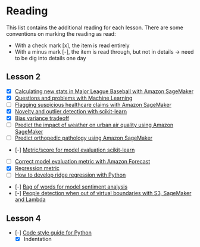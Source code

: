 # Reading
This list contains the additional reading for each lesson.
There are some conventions on marking the reading as read:
- With a check mark [x], the item is read entirely
- With a minus mark [-], the item is read through, but not in details -> need to be dig into details one day

## Lesson 2
- [x] [Calculating new stats in Major League Baseball with Amazon SageMaker](https://aws.amazon.com/blogs/machine-learning/calculating-new-stats-in-major-league-baseball-with-amazon-sagemaker/)
- [x] [Questions and problems with Machine Learning](https://docs.aws.amazon.com/machine-learning/latest/dg/machine-learning-problems-in-amazon-machine-learning.html)
- [ ] [Flagging suspicious healthcare claims with Amazon SageMaker](https://aws.amazon.com/blogs/machine-learning/flagging-suspicious-healthcare-claims-with-amazon-sagemaker/)
- [x] [Novelty and outlier detection with scikit-learn](https://scikit-learn.org/stable/modules/outlier_detection.html#:~:text=must%20be%20made%3A-,outlier%20detection,concentrated%2C%20ignoring%20the%20deviant%20observations.&text=Inliers%20are%20labeled%201%2C%20while%20outliers%20are%20labeled%20%2D1.)
- [x] [Bias variance tradeoff](https://en.wikipedia.org/wiki/Bias%E2%80%93variance_tradeoff)
- [ ] [Predict the impact of weather on urban air quality using Amazon SageMaker](https://aws.amazon.com/blogs/machine-learning/build-a-model-to-predict-the-impact-of-weather-on-urban-air-quality-using-amazon-sagemaker/)
- [ ] [Predict orthopedic pathology using Amazon SageMaker](https://aws.amazon.com/blogs/machine-learning/create-a-model-for-predicting-orthopedic-pathology-using-amazon-sagemaker/)
- [-] [Metric/score for model evaluation scikit-learn](https://scikit-learn.org/stable/modules/model_evaluation.html)
- [ ] [Correct model evaluation metric with Amazon Forecast](https://aws.amazon.com/blogs/machine-learning/making-accurate-energy-consumption-predictions-with-amazon-forecast/)
- [x] [Regression metric](https://machinelearningmastery.com/regression-metrics-for-machine-learning/)
- [ ] [How to develop ridge regression with Python](https://machinelearningmastery.com/ridge-regression-with-python/)
- [-] [Bag of words for model sentiment analysis](https://machinelearningmastery.com/deep-learning-bag-of-words-model-sentiment-analysis/)
- [-] [People detection when out of virtual boundaries with S3, SageMaker and Lambda](https://aws.amazon.com/blogs/machine-learning/protecting-people-through-virtual-boundaries-computer-vision/)

## Lesson 4
- [-] [Code style guide for Python](https://www.python.org/dev/peps/pep-0008/?#code-lay-out)
  - [x] Indentation